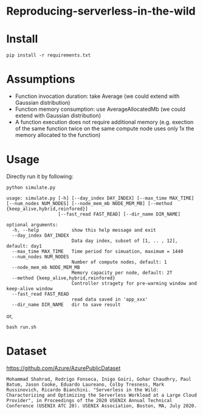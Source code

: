 # Reproducing-serverless-in-the-wild

# Install
```
pip install -r requirements.txt
```

# Assumptions
- Function invocation duration: take Average (we could extend with Gaussian distribution)
- Function memory consumption: use AverageAllocatedMb (we could extend with Gaussian distribution)
- A function execution does not require additional memory (e.g. exection of the same function twice on the same compute node uses only 1x the memory allocated to the function)



# Usage
Directly run it by following:
```shell
python simulate.py

usage: simulate.py [-h] [--day_index DAY_INDEX] [--max_time MAX_TIME] [--num_nodes NUM_NODES] [--node_mem_mb NODE_MEM_MB] [--method {keep_alive,hybrid,reinfored}]
                   [--fast_read FAST_READ] [--dir_name DIR_NAME]

optional arguments:
  -h, --help            show this help message and exit
  --day_index DAY_INDEX
                        Data day index, subset of [1, .. , 12], default: day1
  --max_time MAX_TIME   Time period for simuation, maximum = 1440
  --num_nodes NUM_NODES
                        Number of compute nodes, default: 1
  --node_mem_mb NODE_MEM_MB
                        Memory capacity per node, default: 2T
  --method {keep_alive,hybrid,reinfored}
                        Controller stragety for pre-warming window and keep-alive window
  --fast_read FAST_READ
                        read data saved in 'app_xxx'
  --dir_name DIR_NAME   dir to save result
```
or,
```
bash run.sh
```


# Dataset

https://github.com/Azure/AzurePublicDataset

```
Mohammad Shahrad, Rodrigo Fonseca, Inigo Goiri, Gohar Chaudhry, Paul Batum, Jason Cooke, Eduardo Laureano, Colby Tresness, Mark Russinovich, Ricardo Bianchini. "Serverless in the Wild: Characterizing and Optimizing the Serverless Workload at a Large Cloud Provider", in Proceedings of the 2020 USENIX Annual Technical Conference (USENIX ATC 20). USENIX Association, Boston, MA, July 2020.
```